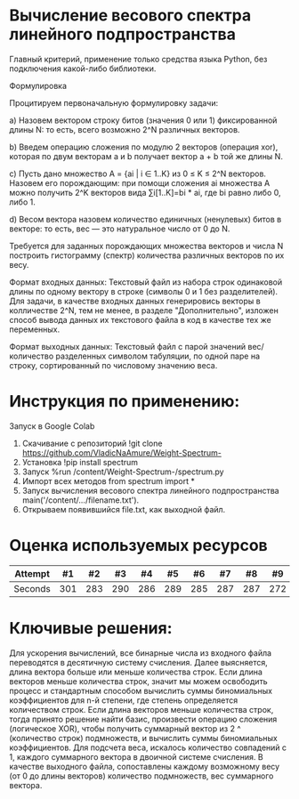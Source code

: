 # Вычисление весового спектра линейного подпространства

Главный критерий, применение только средства языка Python, без подключения какой-либо библиотеки.

Формулировка

Процитируем первоначальную формулировку задачи:

a) Назовем вектором строку битов (значения 0 или 1) фиксированной длины N: то есть, всего возможно 2^N различных векторов.

b) Введем операцию сложения по модулю 2 векторов (операция xor), которая по двум векторам a и b получает вектор a + b той же длины N.

c) Пусть дано множество A = {ai | i ∈ 1..K} из 0 ≤ K ≤ 2^N векторов. Назовем его порождающим: при помощи сложения ai множества A можно получить 2^K векторов вида ∑i[1..K]=bi * ai, где bi равно либо 0, либо 1.

d) Весом вектора назовем количество единичных (ненулевых) битов в векторе: то есть, вес — это натуральное число от 0 до N.

Требуется для заданных порождающих множества векторов и числа N построить гистограмму (спектр) количества различных векторов по их весу.

Формат входных данных:
Текстовый файл из набора строк одинаковой длины по одному вектору в строке (символы 0 и 1 без разделителей). Для задачи, в качестве входных данных генерировись векторы в колличестве 2^N, тем не менее, в разделе "Дополнительно", изложен способ вывода данных их текстового файла в код в качестве тех же переменных.

Формат выходных данных:
Текстовый файл с парой значений вес/количество разделенных символом табуляции, по одной паре на строку, сортированный по числовому значению веса.

# Инструкция по применению:
Запуск в Google Colab

1. Скачивание с репозиторий !git clone https://github.com/VladicNaAmure/Weight-Spectrum-
2. Установка !pip install spectrum
3. Запуск %run /content/Weight-Spectrum-/spectrum.py
4. Импорт всех методов from spectrum import *
5. Запуск вычисления весового спектра линейного подпространства main('/content/.../filename.txt').
6. Открываем появившийся file.txt, как выходной файл.

# Оценка используемых ресурсов
Attempt | #1 | #2 | #3 | #4 | #5 | #6 | #7 | #8 | #9 | #10 | #11
--- | --- | --- | --- |--- |--- |--- |--- |--- |--- |--- |---
Seconds | 301 | 283 | 290 | 286 | 289 | 285 | 287 | 287 | 272 | 276 | 269

# Ключивые решения:
Для ускорения вычислений, все бинарные числа из входного файла переводятся в десятичную систему счисления. Далее выясняется, длина вектора больше или меньше количества строк. Если длина векторов меньше количества строк, значит мы можем освободить процесс и стандартным способом вычислить суммы биномиальных коэффициентов для n-й степени, где степень определяется количеством строк. Если длина векторов меньше количества строк, тогда принято решение найти базис, произвести операцию сложения (логическое XOR), чтобы получить суммарный вектор из 2 ^ (количество строк) подмножеств, и вычислить суммы биномиальных коэффициентов. Для подсчета веса, искалось количество совпадений с 1, каждого суммарного вектора в двоичной системе счисления. В качестве выходного файла, сопоставлены каждому возможному весу (от 0 до длины векторов) количество подмножеств, вес суммарного вектора. 
